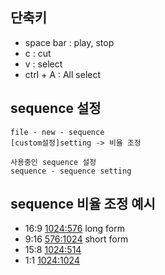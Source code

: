 ## 단축키
- space bar : play, stop
- c : cut
- v : select
- ctrl + A : All select

## sequence 설정
```
file - new - sequence
[custom설정]setting -> 비율 조정
```
```
사용중인 sequence 설정
sequence - sequence setting
```

## sequence 비율 조정 예시
- 16:9 [1024:576](https://github.com/learnbook1103-design/toylearn_AI_multimedias/blob/main/quests/object/16_9%20%EB%B9%84%EC%9C%A8.png) long form
- 9:16 [576:1024](https://github.com/learnbook1103-design/toylearn_AI_multimedias/blob/main/quests/object/9_16ratio.png) short form
- 15:8 [1024:514](https://github.com/learnbook1103-design/toylearn_AI_multimedias/blob/main/quests/object/15_8%20ratio.png)
- 1:1 [1024:1024](https://github.com/learnbook1103-design/toylearn_AI_multimedias/blob/main/quests/object/1_1%EB%B9%84%EC%9C%A8.png)